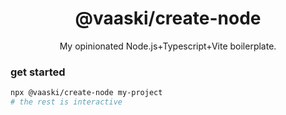 <h1 align="center">@vaaski/create-node</h1>
<p align="center">My opinionated Node.js+Typescript+Vite boilerplate.</p>

### get started

```bash
npx @vaaski/create-node my-project
# the rest is interactive
```
